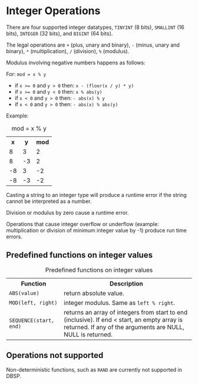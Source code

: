 # Integer Operations

There are four supported integer datatypes, `TINYINT` (8 bits),
`SMALLINT` (16 bits), `INTEGER` (32 bits), and `BIGINT` (64
bits).

The legal operations are `+` (plus, unary and binary), `-` (minus,
unary and binary), `*` (multiplication), `/` (division), `%`
(modulus).

Modulus involving negative numbers happens as follows:

For: ``mod = x % y``
- if ``x >= 0`` and ``y > 0`` then: ``x - (floor(x / y) * y)``
- if ``x >= 0`` and ``y < 0`` then: ``x % abs(y)``
- if ``x < 0`` and ``y > 0`` then: ``- abs(x) % y``
- if ``x < 0`` and ``y > 0`` then: ``- abs(x) % abs(y)``

Example:

<table>
    <caption>mod = x % y</caption>
    <tr>
        <th>x</th>
        <th>y</th>
        <th>mod</th>
    </tr>
    <tr>
        <td> 8 </td>
        <td> 3 </td>
        <td> 2 </td>
    </tr>
    <tr>
        <td>  8 </td>
        <td> -3 </td>
        <td>  2 </td>
    </tr>
    <tr>
        <td> -8 </td>
        <td>  3 </td>
        <td> -2 </td>
    </tr>
    <tr>
        <td> -8 </td>
        <td> -3 </td>
        <td> -2 </td>
    </tr>
</table>

Casting a string to an integer type will produce a runtime error if the
string cannot be interpreted as a number.

Division or modulus by zero cause a runtime error.

Operations that cause integer overflow or underflow (example: multiplication or division
of minimum integer value by -1) produce run time errors.

## Predefined functions on integer values

<table>
  <caption>Predefined functions on integer values</caption>
  <tr>
    <th>Function</th>
    <th>Description</th>
  </tr>
  <tr>
    <td><a id="abs"></a><code>ABS(value)</code></td>
    <td>return absolute value.</td>
  </tr>
  <tr>
    <td><a id="mod"></a><code>MOD(left, right)</code></td>
    <td>integer modulus. Same as <code>left % right</code>.</td>
  </tr>
  <tr>
    <td><a id="sequence"></a><code>SEQUENCE(start, end)</code></td>
    <td>returns an array of integers from start to end (inclusive). If end &lt; start, an empty array is returned. If any of the arguments are NULL, NULL is returned.</td>
  </tr>
</table>

## Operations not supported

Non-deterministic functions, such as `RAND` are currently not
supported in DBSP.
